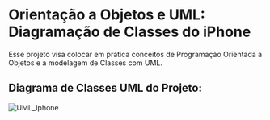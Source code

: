 # Orientação a Objetos e UML: Diagramação de Classes do iPhone

Esse projeto visa colocar em prática conceitos de Programação Orientada a Objetos e a modelagem de Classes com UML.

## Diagrama de Classes UML do Projeto:
![UML_Iphone](https://github.com/devlavanere/Diagramacao-Classes-Iphone/assets/125924854/29471957-b3e3-44c4-b309-d5ebc834990a)
